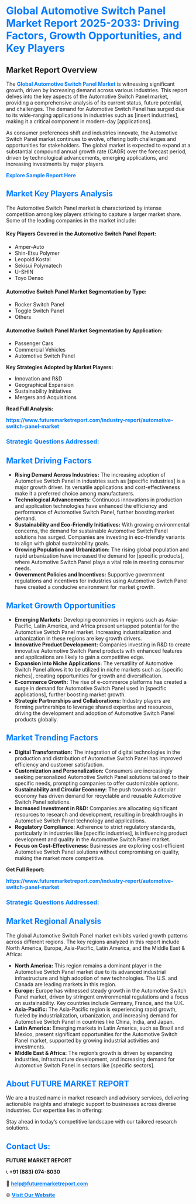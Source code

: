 <h1 style="color: #007BFF;">Global Automotive Switch Panel Market Report 2025-2033: Driving Factors, Growth Opportunities, and Key Players</h1>

<section id="overview">
<h2>Market Report Overview</h2>
<p>The <a href="https://www.futuremarketreport.com/industry-report/automotive-switch-panel-market" style="color: #007BFF; text-decoration: none;"><strong>Global Automotive Switch Panel Market</strong></a> is witnessing significant growth, driven by increasing demand across various industries. This report delves into the key aspects of the Automotive Switch Panel market, providing a comprehensive analysis of its current status, future potential, and challenges. The demand for Automotive Switch Panel has surged due to its wide-ranging applications in industries such as [insert industries], making it a critical component in modern-day [applications].</p>
<p>As consumer preferences shift and industries innovate, the Automotive Switch Panel market continues to evolve, offering both challenges and opportunities for stakeholders. The global market is expected to expand at a substantial compound annual growth rate (CAGR) over the forecast period, driven by technological advancements, emerging applications, and increasing investments by major players.</p>
</section>

<section id="overview">
<p><a href="https://www.futuremarketreport.com/request-sample/reportId=126627" style="color: #007BFF; text-decoration: none;"><strong>Explore Sample Report Here</strong></a></p>
</section>

<section id="key-players">
<h2 style="color: #007BFF;">Market Key Players Analysis</h2>
<p>The Automotive Switch Panel market is characterized by intense competition among key players striving to capture a larger market share. Some of the leading companies in the market include:</p>
<h4>Key Players Covered in the Automotive Switch Panel Report:</h4>
<ul><li>Amper-Auto</li><li>Shin-Etsu Polymer</li><li>Leopold Kostal</li><li>Sekisui Polymatech</li><li>U-SHIN</li><li>Toyo Denso</li></ul>
<h4>Automotive Switch Panel Market Segmentation by Type:</h4>
<ul><li>Rocker Switch Panel</li><li>Toggle Switch Panel</li><li>Others</li></ul>

<h4>Automotive Switch Panel Market Segmentation by Application:</h4>
<ul><li>Passenger Cars</li><li>Commercial Vehicles</li><li>Automotive Switch Panel</li></ul>
<p><strong>Key Strategies Adopted by Market Players:</strong></p>
<ul>
<li>Innovation and R&D</li>
<li>Geographical Expansion</li>
<li>Sustainability Initiatives</li>
<li>Mergers and Acquisitions</li>
</ul>
</section>

<section>
<p><strong>Read Full Analysis: </strong></p><a href="https://www.futuremarketreport.com/industry-report/automotive-switch-panel-market" style="color: #007BFF; text-decoration: none;"><strong>https://www.futuremarketreport.com/industry-report/automotive-switch-panel-market</strong></a>
<h3 style="color: #007BFF;">Strategic Questions Addressed:</h3>
</section>

<section id="driving-factors">
<h2 style="color: #007BFF;">Market Driving Factors</h2>
<ul>
<li><strong>Rising Demand Across Industries:</strong> The increasing adoption of Automotive Switch Panel in industries such as [specific industries] is a major growth driver. Its versatile applications and cost-effectiveness make it a preferred choice among manufacturers.</li>
<li><strong>Technological Advancements:</strong> Continuous innovations in production and application technologies have enhanced the efficiency and performance of Automotive Switch Panel, further boosting market demand.</li>
<li><strong>Sustainability and Eco-Friendly Initiatives:</strong> With growing environmental concerns, the demand for sustainable Automotive Switch Panel solutions has surged. Companies are investing in eco-friendly variants to align with global sustainability goals.</li>
<li><strong>Growing Population and Urbanization:</strong> The rising global population and rapid urbanization have increased the demand for [specific products], where Automotive Switch Panel plays a vital role in meeting consumer needs.</li>
<li><strong>Government Policies and Incentives:</strong> Supportive government regulations and incentives for industries using Automotive Switch Panel have created a conducive environment for market growth.</li>
</ul>
</section>

<section id="growth-opportunities">
<h2 style="color: #007BFF;">Market Growth Opportunities</h2>
<ul>
<li><strong>Emerging Markets:</strong> Developing economies in regions such as Asia-Pacific, Latin America, and Africa present untapped potential for the Automotive Switch Panel market. Increasing industrialization and urbanization in these regions are key growth drivers.</li>
<li><strong>Innovative Product Development:</strong> Companies investing in R&D to create innovative Automotive Switch Panel products with enhanced features and applications are likely to gain a competitive edge.</li>
<li><strong>Expansion into Niche Applications:</strong> The versatility of Automotive Switch Panel allows it to be utilized in niche markets such as [specific niches], creating opportunities for growth and diversification.</li>
<li><strong>E-commerce Growth:</strong> The rise of e-commerce platforms has created a surge in demand for Automotive Switch Panel used in [specific applications], further boosting market growth.</li>
<li><strong>Strategic Partnerships and Collaborations:</strong> Industry players are forming partnerships to leverage shared expertise and resources, driving the development and adoption of Automotive Switch Panel products globally.</li>
</ul>
</section>

<section id="trending-factors">
<h2 style="color: #007BFF;">Market Trending Factors</h2>
<ul>
<li><strong>Digital Transformation:</strong> The integration of digital technologies in the production and distribution of Automotive Switch Panel has improved efficiency and customer satisfaction.</li>
<li><strong>Customization and Personalization:</strong> Consumers are increasingly seeking personalized Automotive Switch Panel solutions tailored to their specific needs, prompting companies to offer customizable options.</li>
<li><strong>Sustainability and Circular Economy:</strong> The push towards a circular economy has driven demand for recyclable and reusable Automotive Switch Panel solutions.</li>
<li><strong>Increased Investment in R&D:</strong> Companies are allocating significant resources to research and development, resulting in breakthroughs in Automotive Switch Panel technology and applications.</li>
<li><strong>Regulatory Compliance:</strong> Adherence to strict regulatory standards, particularly in industries like [specific industries], is influencing product development and quality in the Automotive Switch Panel market.</li>
<li><strong>Focus on Cost-Effectiveness:</strong> Businesses are exploring cost-efficient Automotive Switch Panel solutions without compromising on quality, making the market more competitive.</li>
</ul>
</section>

<section>
<p><strong>Get Full Report: </strong></p><a href="https://www.futuremarketreport.com/industry-report/automotive-switch-panel-market" style="color: #007BFF; text-decoration: none;"><strong>https://www.futuremarketreport.com/industry-report/automotive-switch-panel-market</strong></a>
<h3 style="color: #007BFF;">Strategic Questions Addressed:</h3>
</section>


<section id="regional-analysis">
<h2 style="color: #007BFF;">Market Regional Analysis</h2>
<p>The global Automotive Switch Panel market exhibits varied growth patterns across different regions. The key regions analyzed in this report include North America, Europe, Asia-Pacific, Latin America, and the Middle East & Africa:</p>
<ul>
<li><strong>North America:</strong> This region remains a dominant player in the Automotive Switch Panel market due to its advanced industrial infrastructure and high adoption of new technologies. The U.S. and Canada are leading markets in this region.</li>
<li><strong>Europe:</strong> Europe has witnessed steady growth in the Automotive Switch Panel market, driven by stringent environmental regulations and a focus on sustainability. Key countries include Germany, France, and the U.K.</li>
<li><strong>Asia-Pacific:</strong> The Asia-Pacific region is experiencing rapid growth, fueled by industrialization, urbanization, and increasing demand for Automotive Switch Panel in countries like China, India, and Japan.</li>
<li><strong>Latin America:</strong> Emerging markets in Latin America, such as Brazil and Mexico, present significant opportunities for the Automotive Switch Panel market, supported by growing industrial activities and investments.</li>
<li><strong>Middle East & Africa:</strong> The region’s growth is driven by expanding industries, infrastructure development, and increasing demand for Automotive Switch Panel in sectors like [specific sectors].</li>
</ul>
</section>

<footer>
<h2 style="color: #007BFF;">About FUTURE MARKET REPORT</h2>
<p>We are a trusted name in market research and advisory services, delivering actionable insights and strategic support to businesses across diverse industries. Our expertise lies in offering:</p>

<p>Stay ahead in today’s competitive landscape with our tailored research solutions.</p>

<h2 style="color: #007BFF;">Contact Us:</h2>
<p><strong>FUTURE MARKET REPORT</strong></p>
<p>📞 <strong>+91 (883) 074-8030</strong></p>
<p>📧 <strong><a href="mailto:help@futuremarketreport.com" style="color: #007BFF;">help@futuremarketreport.com</a></strong></p>
<p>🌐 <strong><a href="https://www.futuremarketreport.com/" style="color: #007BFF;">Visit Our Website</a></strong></p>
</footer>